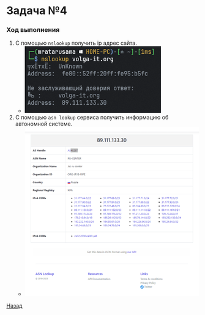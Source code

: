 # Задача №4

### Ход выполнения

1. С помощью `nslookup` получить ip адрес сайта.
    - ![nslookup volga-it.org](./media/T4/1.png)
2. С помощью `asn lookup` сервиса получить информацию об автономной системе.
    - ![ans lookup 89.111.133.30](./media/T4/2.png)

[Назад](README.md)